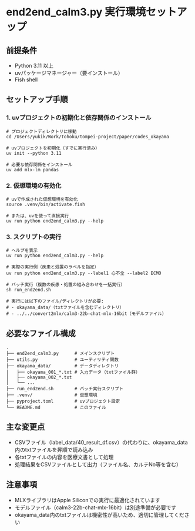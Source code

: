 # end2end_calm3.py 実行環境セットアップ

## 前提条件
- Python 3.11 以上
- uvパッケージマネージャー（要インストール）
- Fish shell

## セットアップ手順

### 1. uvプロジェクトの初期化と依存関係のインストール
```fish
# プロジェクトディレクトリに移動
cd /Users/yukik/Work/Tohoku/tompei-project/paper/codes_okayama

# uvプロジェクトを初期化（すでに実行済み）
uv init --python 3.11

# 必要な依存関係をインストール
uv add mlx-lm pandas
```

### 2. 仮想環境の有効化
```fish
# uvで作成された仮想環境を有効化
source .venv/bin/activate.fish

# または、uvを使って直接実行
uv run python end2end_calm3.py --help
```

### 3. スクリプトの実行
```fish
# ヘルプを表示
uv run python end2end_calm3.py --help

# 実際の実行例（疾患と処置のラベルを指定）
uv run python end2end_calm3.py --label1 心不全 --label2 ECMO

# バッチ実行（複数の疾患・処置の組み合わせを一括実行）
sh run_end2end.sh

# 実行には以下のファイル/ディレクトリが必要:
# - okayama_data/（txtファイルを含むディレクトリ）
# - ../../convert2mlx/calm3-22b-chat-mlx-16bit（モデルファイル）
```

## 必要なファイル構成
```
.
├── end2end_calm3.py      # メインスクリプト
├── utils.py              # ユーティリティ関数
├── okayama_data/         # データディレクトリ
│   ├── okayama_001_*.txt # 入力データ（txtファイル群）
│   ├── okayama_002_*.txt
│   └── ...
├── run_end2end.sh        # バッチ実行スクリプト
├── .venv/                # 仮想環境
├── pyproject.toml        # uvプロジェクト設定
└── README.md             # このファイル
```

## 主な変更点
- CSVファイル（label_data/40_result_df.csv）の代わりに、okayama_data内のtxtファイルを昇順で読み込み
- 各txtファイルの内容を医療文書として処理
- 処理結果をCSVファイルとして出力（ファイル名、カルテNo等を含む）

## 注意事項
- MLXライブラリはApple Siliconでの実行に最適化されています
- モデルファイル（calm3-22b-chat-mlx-16bit）は別途準備が必要です
- okayama_data内のtxtファイルは機密性が高いため、適切に管理してください